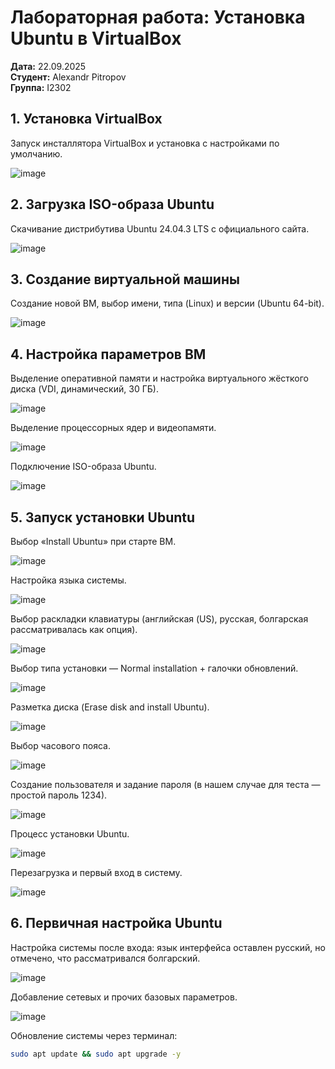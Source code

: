 # Лабораторная работа: Установка Ubuntu в VirtualBox  

**Дата:** 22.09.2025  
**Студент:** Alexandr Pitropov  
**Группа:** I2302  

## 1. Установка VirtualBox
Запуск инсталлятора VirtualBox и установка с настройками по умолчанию.

![image](C:/ACIIT/LAB1/screenshotslab1/screenshot.jpg)

## 2. Загрузка ISO-образа Ubuntu
Скачивание дистрибутива Ubuntu 24.04.3 LTS с официального сайта.

![image](C:/ACIIT/LAB1/screenshotslab1/screenshot1.jpg)

## 3. Создание виртуальной машины
Создание новой ВМ, выбор имени, типа (Linux) и версии (Ubuntu 64-bit).

![image](C:/ACIIT/LAB1/screenshotslab1/screenshot2.jpg)

## 4. Настройка параметров ВМ
Выделение оперативной памяти и настройка виртуального жёсткого диска (VDI, динамический, 30 ГБ).

![image](C:/ACIIT/LAB1/screenshotslab1/screenshot3.jpg)

Выделение процессорных ядер и видеопамяти.

![image](C:/ACIIT/LAB1/screenshotslab1/screenshot4.jpg)

Подключение ISO-образа Ubuntu.

![image](C:/ACIIT/LAB1/screenshotslab1/screenshot5.jpg)

## 5. Запуск установки Ubuntu
Выбор «Install Ubuntu» при старте ВМ.

![image](C:/ACIIT/LAB1/screenshotslab1/screenshot6.jpg)

Настройка языка системы.

![image](C:/ACIIT/LAB1/screenshotslab1/screenshot7.jpg)

Выбор раскладки клавиатуры (английская (US), русская, болгарская рассматривалась как опция).

![image](C:/ACIIT/LAB1/screenshotslab1/screenshot8.jpg)

Выбор типа установки — Normal installation + галочки обновлений.

![image](C:/ACIIT/LAB1/screenshotslab1/screenshot9.jpg)

Разметка диска (Erase disk and install Ubuntu).

![image](C:/ACIIT/LAB1/screenshotslab1/screenshot10.jpg)

Выбор часового пояса.

![image](C:/ACIIT/LAB1/screenshotslab1/screenshot11.jpg)

Создание пользователя и задание пароля (в нашем случае для теста — простой пароль 1234).

![image](C:/ACIIT/LAB1/screenshotslab1/screenshot12.jpg)

Процесс установки Ubuntu.

![image](C:/ACIIT/LAB1/screenshotslab1/screenshot13.jpg)

Перезагрузка и первый вход в систему.

![image](C:/ACIIT/LAB1/screenshotslab1/screenshot14.jpg)

## 6. Первичная настройка Ubuntu
Настройка системы после входа: язык интерфейса оставлен русский, но отмечено, что рассматривался болгарский.

![image](C:/ACIIT/LAB1/screenshotslab1/screenshot15.jpg)

Добавление сетевых и прочих базовых параметров.

![image](C:/ACIIT/LAB1/screenshotslab1/screenshot16.jpg)

Обновление системы через терминал:
```bash
sudo apt update && sudo apt upgrade -y
